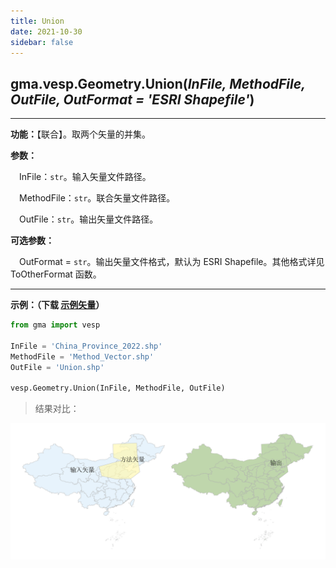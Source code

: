 ```yaml
---
title: Union
date: 2021-10-30
sidebar: false
---
```


## gma.vesp.Geometry.**Union**(*InFile, MethodFile, OutFile, OutFormat = 'ESRI Shapefile'*)

---

**功能：**【联合】。取两个矢量的并集。

**参数：** 

&emsp;InFile：`str`。输入矢量文件路径。

&emsp;MethodFile：`str`。联合矢量文件路径。

&emsp;OutFile：`str`。输出矢量文件路径。

**可选参数：** 

&emsp;OutFormat = `str`。输出矢量文件格式，默认为 ESRI Shapefile。其他格式详见 ToOtherFormat 函数。

---

**示例：（下载 [示例矢量](/Open/China_Province_2022.7z)）**

```python
from gma import vesp

InFile = 'China_Province_2022.shp'
MethodFile = 'Method_Vector.shp'
OutFile = 'Union.shp'

vesp.Geometry.Union(InFile, MethodFile, OutFile)
```

> 结果对比：

![](/vesp/Union.png)
